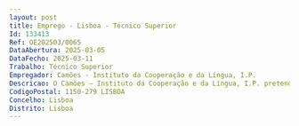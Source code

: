 ```yaml
--- 
layout: post
title: Emprego - Lisboa - Técnico Superior
Id: 133413
Ref: OE202503/0065
DataAbertura: 2025-03-05
DataFecho: 2025-03-11
Trabalho: Técnico Superior
Empregador: Camões - Instituto da Cooperação e da Língua, I.P.
Descricao: O Camões – Instituto da Cooperação e da Língua, I.P. pretende proceder ao preenchimento de um (1) posto de trabalho na carreira categoria de técnico superior, por recurso à mobilidade de trabalhadores, nos termos do disposto nos artigos 92.º e seguintes da Lei Geral do Trabalho em Funções Públicas, aprovada em anexo à Lei n.º 35 2014, de 20 de junho, para o exercício de funções no Gabinete de Avaliação e Auditoria   área de auditoria, com as seguintes atribuições competências genéricas   Desenvolver as atividades de auditoria interna do Instituto, contribuindo para a eficácia do sistema de controlo interno   Promover o sistema de gestão do risco, nomeadamente através da elaboração e acompanhamento do Plano de Prevenção de Riscos de Corrupção e Infrações Conexas   Acompanhar o planeamento de trabalhos dos auditores externos de todas as entidades com competência de fiscalização e avaliação   Identificar e promover as melhores práticas no âmbito de intervenção da auditoria interna.
CodigoPostal: 1150-279 LISBOA
Concelho: Lisboa
Distrito: Lisboa
--- 
```

